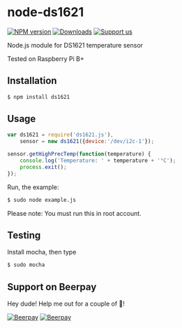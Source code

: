 # node-ds1621

[![NPM version](https://img.shields.io/npm/v/ds1621.svg?style=flat)](http://npmjs.com/package/ds1621) [![Downloads](http://img.shields.io/npm/dm/ds1621.svg)](http://npmjs.com/package/ds1621) [![Support us](http://img.shields.io/gittip/gyengus.svg)](https://www.gittip.com/gyengus/)

Node.js module for DS1621 temperature sensor

Tested on Raspberry Pi B+

## Installation

```bash
$ npm install ds1621
```

## Usage

```javascript
var ds1621 = require('ds1621.js'),
	sensor = new ds1621({device:'/dev/i2c-1'});

sensor.getHighPrecTemp(function(temperature) {
	console.log('Temperature: ' + temperature + '°C');
	process.exit();
});
```

Run, the example:

```bash
$ sudo node example.js
```

Please note: You must run this in root account.

## Testing

Install mocha, then type
```bash
$ sudo mocha
```

## Support on Beerpay
Hey dude! Help me out for a couple of :beers:!

[![Beerpay](https://beerpay.io/gyengus/node-ds1621/badge.svg?style=beer-square)](https://beerpay.io/gyengus/node-ds1621)  [![Beerpay](https://beerpay.io/gyengus/node-ds1621/make-wish.svg?style=flat-square)](https://beerpay.io/gyengus/node-ds1621?focus=wish)